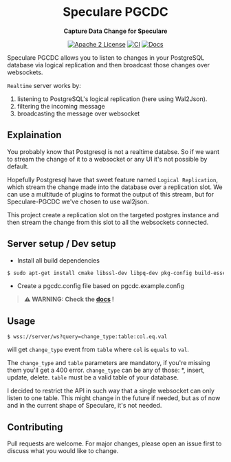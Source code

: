 <div align="center">
  <h1>Speculare PGCDC</h1>
  <p>
    <strong>Capture Data Change for Speculare</strong>
  </p>
  <p>

[![Apache 2 License](https://img.shields.io/badge/license-Apache%202-blue.svg)](LICENSE)
[![CI](https://github.com/speculare-cloud/speculare-pgcdc/workflows/CI/badge.svg)](https://github.com/speculare-cloud/speculare-pgcdc/actions)
[![Docs](https://img.shields.io/badge/Docs-latest-green.svg)](https://docs.speculare.cloud)

  </p>
</div>

Speculare PGCDC allows you to listen to changes in your PostgreSQL database via logical replication and then broadcast those changes over websockets.

`Realtime` server works by:
1. listening to PostgreSQL's logical replication (here using Wal2Json).
2. filtering the incoming message
3. broadcasting the message over websocket

Explaination
--------------------------

You probably know that Postgresql is not a realtime databse. So if we want to stream the change of it to a websocket or any UI it's not possible by default.

Hopefully Postgresql have that sweet feature named `Logical Replication`, which stream the change made into the database over a replication slot. We can use a multitude of plugins to format the output of this stream, but for Speculare-PGCDC we've chosen to use wal2json.

This project create a replication slot on the targeted postgres instance and then stream the change from this slot to all the websockets connected.

Server setup / Dev setup
--------------------------

- Install all build dependencies
```bash
$ sudo apt-get install cmake libssl-dev libpq-dev pkg-config build-essential
```

- Create a pgcdc.config file based on pgcdc.example.config

> **⚠ WARNING: Check the [docs](https://docs.speculare.cloud) !**

Usage
--------------------------

```
$ wss://server/ws?query=change_type:table:col.eq.val
```
will get `change_type` event from `table` where `col` is `equals` to `val`.

The `change_type` and `table` parameters are mandatory, if you're missing them you'll get a 400 error.
`change_type` can be any of those: *, insert, update, delete.
`table` must be a valid table of your database.

I decided to restrict the API in such way that a single websocket can only listen to one table.
This might change in the future if needed, but as of now and in the current shape of Speculare, it's not needed.

Contributing
--------------------------

Pull requests are welcome. For major changes, please open an issue first to discuss what you would like to change.